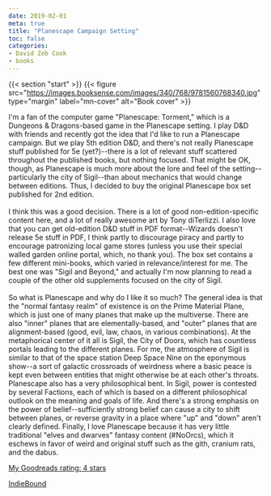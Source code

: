 ```yaml
---
date: 2019-02-01
meta: true
title: "Planescape Campaign Setting"
toc: false
categories:
- David Zeb Cook
- books
---
```


{{< section "start" >}}
{{< figure src="https://images.booksense.com/images/340/768/9781560768340.jpg" type="margin" label="mn-cover" alt="Book cover" >}}

I'm a fan of the computer game "Planescape: Torment," which is a Dungeons &amp; Dragons-based game in the Planescape setting. I play D&amp;D with friends and recently got the idea that I'd like to run a Planescape campaign. But we play 5th edition D&amp;D, and there's not really Planescape stuff published for 5e (yet?)--there is a lot of relevant stuff scattered throughout the published books, but nothing focused. That might be OK, though, as Planescape is much more about the lore and feel of the setting--particularly the city of Sigil--than about mechanics that would change between editions. Thus, I decided to buy the original Planescape box set published for 2nd edition. <br /><br />I think this was a good decision. There is a lot of good non-edition-specific content here, and a lot of really awesome art by Tony diTerlizzi. I also love that you can get old-edition D&amp;D stuff in PDF format--Wizards doesn't release 5e stuff in PDF, I think partly to discourage piracy and partly to encourage patronizing local game stores (unless you use their special walled garden online portal, which, no thank you). The box set contains a few different mini-books, which varied in relevance/interest for me. The best one was "Sigil and Beyond," and actually I'm now planning to read a couple of the other old supplements focused on the city of Sigil.<br /><br />So what is Planescape and why do I like it so much? The general idea is that the "normal fantasy realm" of existence is on the Prime Material Plane, which is just one of many planes that make up the multiverse. There are also "inner" planes that are elementally-based, and "outer" planes that are alignment-based (good, evil, law, chaos, in various combinations). At the metaphorical center of it all is Sigil, the City of Doors, which has countless portals leading to the different planes. For me, the atmosphere of Sigil is similar to that of the space station Deep Space Nine on the eponymous show--a sort of galactic crossroads of weirdness where a basic peace is kept even between entities that might otherwise be at each other's throats. Planescape also has a very philosophical bent. In Sigil, power is contested by several Factions, each of which is based on a different philosophical outlook on the meaning and goals of life. And there's a strong emphasis on the power of belief--sufficiently strong belief can cause a city to shift between planes, or reverse gravity in a place where "up" and "down" aren't clearly defined. Finally, I love Planescape because it has very little traditional "elves and dwarves" fantasy content (#NoOrcs), which it eschews in favor of weird and original stuff such as the gith, cranium rats, and the dabus.

[My Goodreads rating: 4 stars](https://www.goodreads.com/review/show/2671689296)  

[IndieBound](https://www.indiebound.org/book/9781560768340)
